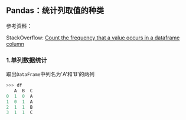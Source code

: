 ## Pandas：统计列取值的种类

参考资料：

StackOverflow: [Count the frequency that a value occurs in a dataframe column](https://stackoverflow.com/questions/22391433/count-the-frequency-that-a-value-occurs-in-a-dataframe-column)

### 1.单列数据统计

取出`DataFrame`中列名为'A'和'B'的两列

```python
>>> df
   A  B  C
0  1  0  A
1  0  1  A
2  1  1  B
3  1  1  C
```
